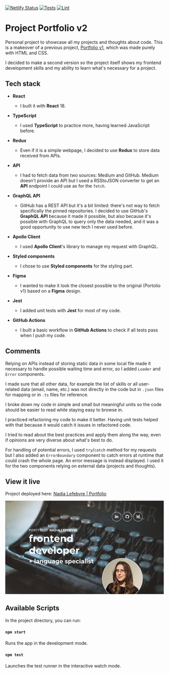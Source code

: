 [![Netlify Status](https://api.netlify.com/api/v1/badges/3e7bc5d3-cc48-41fb-addb-201bc636f43f/deploy-status)](https://app.netlify.com/sites/nadialefebvredev/deploys) [![Tests](https://github.com/nadialefebvre/project-portfolio-v2/actions/workflows/tests.yml/badge.svg)](https://github.com/nadialefebvre/project-portfolio-v2/actions/workflows/tests.yml) [![Lint](https://github.com/nadialefebvre/project-portfolio-v2/actions/workflows/lint.yml/badge.svg)](https://github.com/nadialefebvre/project-portfolio-v2/actions/workflows/lint.yml)

# Project Portfolio v2

Personal project to showcase all my projects and thoughts about code. This is a makeover of a previous project, [Portfolio v1](https://github.com/nadialefebvre/project-portfolio-v1), which was made purely with HTML and CSS.

I decided to make a second version so the project itself shows my frontend development skills and my ability to learn what's necessary for a project.

## Tech stack

- **React**

  - I built it with **React** 18.

- **TypeScript**

  - I used **TypeScript** to practice more, having learned JavaScript before.

- **Redux**

  - Even if it is a simple webpage, I decided to use **Redux** to store data received from APIs.

- **API**

  - I had to fetch data from two sources: Medium and GitHub. Medium doesn't provide an API but I used a RSStoJSON converter to get an **API** endpoint I could use as for the `fetch`.

- **GraphQL API**

  - GitHub has a REST API but it's a bit limited: there's not way to fetch specifically the pinned repositories. I decided to use GitHub's **GraphQL API** because it made it possible, but also because it's possible with GraphQL to query only the data needed, and it was a good opportunity to use new tech I never used before.

- **Apollo Client**

  - I used **Apollo Client**'s library to manage my request with GraphQL.

- **Styled components**

  - I chose to use **Styled components** for the styling part.

- **Figma**

  - I wanted to make it look the closest possible to the original (Portolio v1) based on a **Figma** design.

- **Jest**

  - I added unit tests with **Jest** for most of my code.

- **GitHub Actions**
  - I built a basic workflow in **GitHub Actions** to check if all tests pass when I push my code.

## Comments

Relying on APIs instead of storing static data in some local file made it necessary to handle possible waiting time and error, so I added `Loader` and `Error` components.

I made sure that all other data, for example the list of skills or all user-related data (email, name, etc.) was not directly in the code but in `.json` files for mapping or in `.ts` files for reference.

I broke down my code in simple and small but meaningful units so the code should be easier to read while staying easy to browse in.

I practiced refactoring my code to make it better. Having unit tests helped with that because it would catch it issues in refactored code.

I tried to read about the best practices and apply them along the way, even if opinions are very diverse about what's best to do.

For handling of potential errors, I used `try`/`catch` method for my requests but I also added an `ErrorBoundary` component to catch errors at runtime that could crash the whole page. An error message is instead displayed. I used it for the two components relying on external data (projects and thoughts).

## View it live

Project deployed here: [Nadia Lefebvre | Portfolio](https://nadialefebvre.dev/)

<div align="center">
  <img src="screenshot.jpg" />
</div>

## Available Scripts

In the project directory, you can run:

#### `npm start`

Runs the app in the development mode.

#### `npm test`

Launches the test runner in the interactive watch mode.
